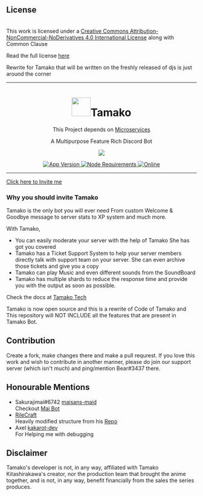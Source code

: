 
## License
<br />This work is licensed under a <a rel="license" href="http://creativecommons.org/licenses/by-nc-nd/4.0/">Creative Commons Attribution-NonCommercial-NoDerivatives 4.0 International License</a> along with Common Clause

Read the full license <a href="https://github.com/Tamako-Tech/Tamako/blob/main/LICENSE.md">here</a>

Rewrite for Tamako that will be written on the freshly released of djs is just around the corner

---

<h1 align="center"> <img src='https://raw.githubusercontent.com/Tamako-Tech/Tamako-Docs/main/static/img/logo.png' height='50'>Tamako</h1>
<p align="center">This Project depends on <a href="https://github.com/BearTS/tamako-microservices">Microservices</a></p>
<p align="center"> A Multipurpose Feature Rich Discord Bot </p>

<p align="center">
  <a href="http://forthebadge.com/">
    <img src="http://forthebadge.com/images/badges/built-with-love.svg"/>
  </a>
</p>

<p align="center">
  <a href="https://github.com/BearTS/Tamako">
    <img src="https://img.shields.io/github/package-json/v/BearTS/tamako/main?color=pink&label=Current%20Version" alt="App Version" />
  </a>
  <a href="https://nodejs.org/dist/latest-v16.x/">
    <img src="https://img.shields.io/static/v1?label=node&message=>=16.0.0&color=success&logo=Node.js&logoColor=white" alt="Node Requirements">
  </a>
  <!-- <a href="https://github.com/BearTS/Tamako">
    <img src="https://img.shields.io/github/workflow/status/BearTS/Tamako/Docker%20Image" alt="build">
  </a> -->
  <a href="https://discord.gg/dDnmY56">
    <img src="https://img.shields.io/discord/744871453060759682?color=%237289DA&label=Support&logo=discord&logoColor=white" alt="Online">
  </a>
</p>
<p align="center">
  
</p>

---

[Click here to Invite me](https://discord.com/api/oauth2/authorize?client_id=721100913611112470&permissions=1644972474359&scope=bot%20applications.commands)

### Why you should invite Tamako
Tamako is the only bot you will ever need
From custom Welcome & Goodbye message to server stats to XP system and much more.

With Tamako, 
- You can easily moderate your server with the help of Tamako She has got you covered
- Tamako has a Ticket Support System to help your server members directly talk with support team on your server. She can even archive those tickets and give you a copy
- Tamako can play Music and even different sounds from the SoundBoard
- Tamako has multiple shards to reduce the response time and provide you with the output as soon as possible.


Check the docs at <a href="https://tamako.tech/">Tamako Tech</a>

Tamako is now open source and this is a rewrite of Code of Tamako and This repository will NOT INCLUDE all the features 
that are present in Tamako Bot.



## Contribution
Create a fork, make changes there and make a pull requrest.
If you love this work and wish to contribute in another manner, please do join our support server (which isn't much) and ping/mention Bear#3437 there.

## Honourable Mentions
- Sakurajimai#6742 [maisans-maid](https://github.com/maisans-maid)<br/>
  Checkout [Mai Bot](https://github.com/maisans-maid/Mai)
- [RileCraft](https://github.com/RileCraft/DiscordBot-Template/)<br/>
  Heavily modified structure from his [Repo](https://github.com/RileCraft/DiscordBot-Template/)
- Axel [kakarot-dev](https://github.com/kakarot-dev)<br/>
  For Helping me with debugging


## Disclaimer
Tamako's developer is not, in any way, affiliated with Tamako Kitashirakawa's creator, nor the production team that brought the anime together, and is not, in any way, benefit financially from the sales the series produces.
